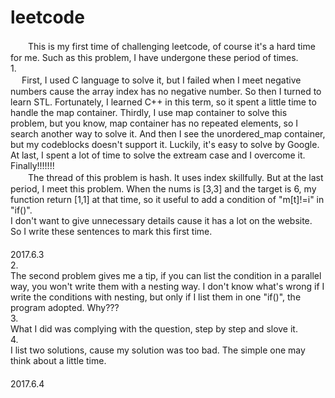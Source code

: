 # leetcode<br>
　　This is my first time of challenging leetcode, of course it's a hard time for me. Such as this problem, I have undergone these period of times.<br>
1.<br>　
First, I used C language to solve it, but I failed when I meet negative numbers cause the array index has no negative number. So then I turned to learn STL. Fortunately, I learned C++ in this term, so it spent a little time to handle the map container. Thirdly, I use map container to solve this problem, but you know, map container has no repeated elements, so I search another way to solve it. And then I see the unordered_map container, but my codeblocks doesn't support it. Luckily, it's easy to solve by Google. At last, I spent a lot of time to solve the extream case and I overcome it. Finally!!!!!!!<br>
　　The thread of this problem is hash. It uses index skillfully. But at the last period, I meet this problem. When the nums is [3,3] and the target is 6, my function return [1,1] at that time, so it useful to add a condition of "m[t]!=i" in "if()".<br>
I don't want to give unnecessary details cause it has a lot on the website. So I write these sentences to mark this first time.<br>
　　　　　　　　　　　　　　　　　　　　　　　　　　　　　　　　　　　　　　　　　　　　　　　　　　　　　2017.6.3<br>
2.<br>
The second problem gives me a tip, if you can list the condition in a parallel way, you won't write them with a nesting way. I don't know what's wrong if I write the conditions with nesting, but only if I list them in one "if()", the program adopted. Why???<br>
3.<br>
What I did was complying with the question, step by step and slove it.<br>
4.<br>
I list two solutions, cause my solution was too bad. The simple one may think about a little time.<br>
　　　　　　　　　　　　　　　　　　　　　　　　　　　　　　　　　　　　　　　　　　　　　　　　　　　　　2017.6.4<br>
